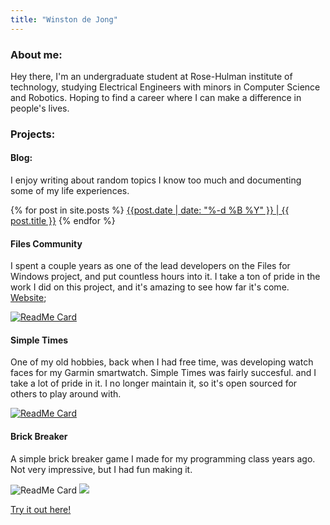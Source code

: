 ```yaml
---
title: "Winston de Jong"
---
```


### About me:
Hey there, I'm an undergraduate student at Rose-Hulman institute of technology, studying Electrical Engineers with minors in Computer Science and Robotics. Hoping to find a career where I can make a difference in people's lives.

### Projects:

#### Blog:
I enjoy writing about random topics I know too much and documenting some of my life experiences.

{% for post in site.posts %}
<a href="{{ site.url }}{{ post.url }}">{{post.date | date: "%-d %B %Y" }} | {{ post.title }}</a>
{% endfor %}


#### Files Community
I spent a couple years as one of the lead developers on the Files for Windows project, and put countless hours into it. I take a ton of pride in the work I did on this project, and it's amazing to see how far it's come. 
[Website](https://files.community/);

[![ReadMe Card](https://github-readme-stats.vercel.app/api/pin/?username=files-community&repo=Files&title_color=87ceeb&text_color=87ceeb&bg_color=181818)](https://github.com/files-community/Files)

#### Simple Times
One of my old hobbies, back when I had free time, was developing watch faces for my Garmin smartwatch. Simple Times was fairly succesful. and I take a lot of pride in it. I no longer maintain it, so it's open sourced for others to play around with.

[![ReadMe Card](https://github-readme-stats.vercel.app/api/pin/?username=winston-de&repo=Simple-Times&title_color=87ceeb&text_color=87ceeb&bg_color=181818)](https://github.com/winston-de/Simple-Times)


#### Brick Breaker
A simple brick breaker game I made for my programming class years ago. Not very impressive, but I had fun making it. 

![ReadMe Card](https://github-readme-stats.vercel.app/api/pin/?username=winston-de&repo=Brick-Breaker&title_color=87ceeb&text_color=87ceeb&bg_color=181818)
![](\assets\images\brickbreakergame.png)

[Try it out here!](/Brick-Breaker/) 